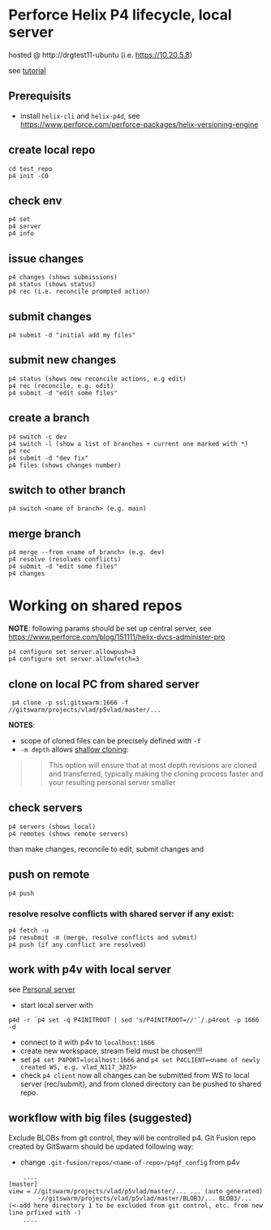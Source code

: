 # Perforce Helix P4 lifecycle, local server 

hosted @ http://drgtest11-ubuntu (i.e. https://10.20.5.8) 

see [tutorial](https://www.perforce.com/resources/tutorials/distributed-versioning-tutorial)

## Prerequisits
* install `helix-cli` and `helix-p4d`, see https://www.perforce.com/perforce-packages/helix-versioning-engine

## create local repo
``````
cd test_repo
p4 init -C0 

``````

## check env
``````
p4 set
p4 server
p4 info

``````

## issue changes
``````
p4 changes (shows submissions)
p4 status (shows status)
p4 rec (i.e. reconcile prompted action)
``````

## submit changes
``````
p4 submit -d "initial add my files"
``````

## submit new changes 
``````
p4 status (shows new reconcile actions, e.g edit)
p4 rec (reconcile, e.g. edit)
p4 submit -d "edit some files"

``````

## create a branch
``````
p4 switch -c dev
p4 switch -l (show a list of branches + current one marked with *)
p4 rec
p4 submit -d "dev fix"
p4 files (shows changes number)
``````

## switch to other branch
``````
p4 switch <name of branch> (e.g. main)
``````

## merge branch
``````
p4 merge --from <name of branch> (e.g. dev)
p4 resolve (resolves conflicts)
p4 submit -d "edit some files"
p4 changes

``````

# Working on shared repos
**NOTE**: following params should be set up central server, see https://www.perforce.com/blog/151111/helix-dvcs-administer-pro
``````
p4 configure set server.allowpush=3
p4 configure set server.allowfetch=3
``````
## clone on local PC from shared server

``````
 p4 clone -p ssl:gitswarm:1666 -f //gitswarm/projects/vlad/p5vlad/master/...
``````
**NOTES**: 
* scope of cloned files can be precisely defined with `-f`
* `-m depth` allows [shallow cloning](https://www.perforce.com/blog/150812/helix-dvcs-%E2%80%93-clone-pro-part-2): 
>> This option will ensure that at most depth revisions are cloned and transferred, typically making the cloning process faster and your resulting personal server smaller

## check servers
``````
p4 servers (shows local)
p4 remotes (shows remote servers)
``````
than make changes, reconcile to edit, submit changes and 

## push on remote
``````
p4 push
``````
### resolve resolve conflicts with shared server if any exist:
``````
p4 fetch -u
p4 resubmit -m (merge, resolve conflicts and submit)
p4 push (if any conflict are resolved)
``````

## work with p4v with local server
see [Personal server](https://www.perforce.com/blog/151111/helix-dvcs-administer-pro)
* start local server with 
````
p4d -r `p4 set -q P4INITROOT | sed 's/P4INITROOT=//'`/.p4root -p 1666 -d
````
* connect to it with p4v to `localhost:1666`
* create new workspace, stream field must be chosen!!!
* set `p4 set P4PORT=localhost:1666` and `p4 set P4CLIENT=<name of newly created WS, e.g. vlad_N117_3825>`
* check `p4 client`
now all changes can be submitted from WS to local server (rec/submit), and from cloned directory can be pushed to shared repo. 

## workflow with big files (suggested)
Exclude BLOBs from git control, they will be controlled p4. Git Fusion repo created by GitSwarm should be updated following way:
* change `.git-fusion/repos/<name-of-repo>/p4gf_config` from p4v

````
	....
[master]
view = //gitswarm/projects/vlad/p5vlad/master/... ... (auto generated)
        -//gitswarm/projects/vlad/p5vlad/master/BLOB3/... BLOB3/... (<-add here directory 1 to be excluded from git control, etc. from new line prfixed with -)
	....

````